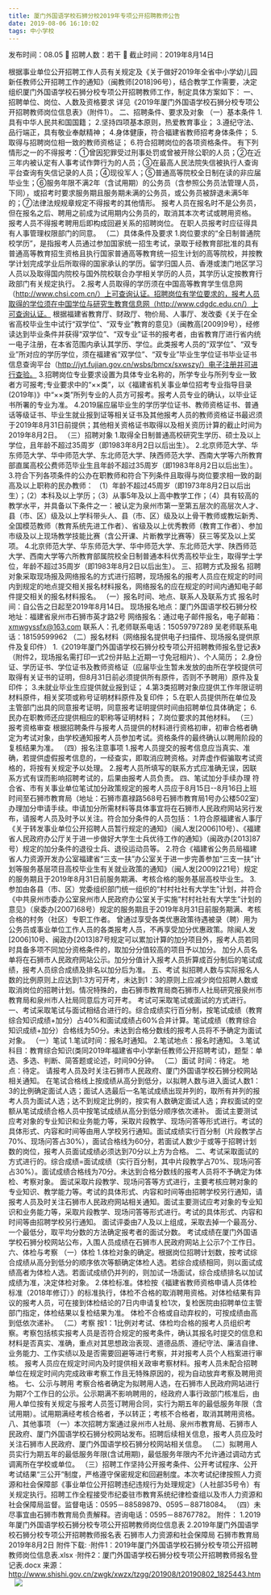 ```yaml
---
title: 厦门外国语学校石狮分校2019年专项公开招聘教师公告
date: 2019-08-06 16:10:02
tags: 中小学校
---
```

发布时间：08.05   🌟   招聘人数：若干   🌈   截止时间：2019年8月14日
<!-- more -->
根据事业单位公开招聘工作人员有关规定及《关于做好2019年全省中小学幼儿园新任教师公开招聘工作的通知》（闽教师[2018]96号），结合教学工作需要，决定组织厦门外国语学校石狮分校专项公开招聘教师工作，制定具体方案如下：
一、招聘单位、岗位、人数及资格要求
详见《2019年厦门外国语学校石狮分校专项公开招聘教师岗位信息表》（附件1）。
二、招聘条件、要求及对象
（一）基本条件
1.具有中华人民共和国国籍；
2.坚持四项基本原则，热爱教育事业；
3.遵纪守法、品行端正，具有敬业奉献精神；
4.身体健康，符合福建省教师招考身体条件；
5.取得与招聘岗位相一致的教师资格证；
6.符合招聘岗位的各项资格条件。
有下列情形之一的不得报考：①曾因犯罪受过刑事处罚或曾被开除公职的人员；②在近三年内被认定有人事考试作弊行为的人员；③在最高人民法院失信被执行人查询平台查询有失信记录的人员；④现役军人；⑤普通高等院校全日制在读的非应届毕业生；⑥服务年限不满2年（含试用期）的公务员（含参照公务员法管理人员，下同），或招考时要求服务期且服务期未满的公务员，或公务员被辞退未满5年的；⑦法律法规规章规定不得报考的其他情形。
报考人员在报名时不是公务员，但在报名之后、聘用之前成为试用期内公务员的，取消其本次考试或聘用资格。
报考人员不得报考聘用后即构成回避关系的招聘岗位。
在职人员报考时应征得具有人事管理权限部门的同意。
（二）具体条件及要求
1.岗位要求的“全日制普通院校学历”，是指报考人员通过参加国家统一招生考试，录取于经教育部批准的具有普通高等教育招生资格且执行国家普通高等教育统一招生计划的高等院校，并按教学计划完成学业后所取得的国家承认的学历。留学归国人员、香港或澳门地区学习人员以及取得国内院校与国外院校联合办学相关学历的人员，其学历认定按教育行政部门有关规定执行。
2.报考人员取得的学历须在中国高等教育学生信息网（http://www.chsi.com.cn/）上可查询认证。招聘岗位有学位要求的，报考人员取得的学位须在中国学位与研究生教育信息网（http://www.cdgdc.edu.cn/）上可查询认证。
根据福建省教育厅、财政厅、物价局、人事厅、发改委《关于在全省高校毕业生中试行“双学位”、“双专业”教育的意见》（闽教高[2009]9号），经修读达到毕业条件并获得“双学位”、“双专业”证书的报考者，由省教育厅进行省内统一电子注册，在本省范围内承认其学历、学位。此类报考人员的“双学位”、“双专业”所对应的学历学位，须在福建省“双学位”、“双专业”毕业生学位证书毕业证书信息查询平台（http://jyt.fujian.gov.cn/wsbs/bmcx/sxwszy/）电子注册并可进行查验。
3.招聘岗位专业要求设置为具体专业名称的，所学专业与所列专业一致者方可报考;专业要求中的“××类”，以《福建省机关事业单位招考专业指导目录(2019年)》中“××类”所列专业的人员方可报考。报考人员专业的确认，以毕业证书所署的专业为准。
4.2019届应届毕业生的学历学位证书、教师资格证书、普通话等级证书、毕业生就业报到证等相关证书及其他报考人员的教师资格证书最迟须于2019年8月31日前提供；其他相关资格证书取得以及相关资历计算的截止时间为2019年8月2日。
（三）招聘对象
1.取得全日制普通高校研究生学历、硕士及以上学位，且年龄不超过35周岁（即1983年8月2日以后出生）。
2.北京师范大学、华东师范大学、华中师范大学、东北师范大学、陕西师范大学、西南大学等六所教育部直属高校公费师范毕业生且年龄不超过35周岁（即1983年8月2日以后出生）。
3.符合下列各项条件的公办在职教师和符合下列条件且取得与岗位要求相一致的副高及以上职称的民办教师：
（1）年龄不超过45周岁（即1973年8月2日以后出生）；（2）本科及以上学历；（3）从事5年及以上高中教学工作；（4）具有较高的教学水平，并具备以下条件之一：被认定为泉州市第一至第五层次的高层次人才、县（市、区）级及以上学科带头人、县（市、区）级及以上骨干教师或教坛新秀、全国模范教师（教育系统先进工作者）、省级及以上优秀教师（教育工作者）、参加市级及以上现场教学技能比赛（含公开课、片断教学比赛等）获三等奖及以上奖项。
4.北京师范大学、华东师范大学、华中师范大学、东北师范大学、陕西师范大学、西南大学等六所教育部属院校全日制普通本科优秀高校毕业生，取得学士学位，年龄不超过35周岁（即1983年8月2日以后出生）。
三、招聘方式及报名
招聘对象采取现场报及网络报名的方式进行招聘，现场报名的报考人员应在规定的时间内到规定的地点提交相关报名材料报名，网络报名的应在规定的时间内通知电子邮件提交相关的报名材料报名。
（一）报名时间、地点、联系人及联系方式
报名时间：自公告之日起至2019年8月14日。
现场报名地点：厦门外国语学校石狮分校
地址：福建省泉州市石狮市英才路2号
网络报名：通过电子邮件报名，电子邮箱：xmwgyssfx@163.com
联系人：孔老师联系电话：15059797289
吴老师联系电话：18159599962
（二）报名材料（网络报名提供电子扫描件、现场报名提供原件及复印件）
1.《2019年厦门外国语学校石狮分校专项公开招聘教师报名登记表》（附件2，现场报名需打印一式2份并贴上近期一寸免冠相片）、个人简历；
2.身份证、学历证书、学位证书及教师资格证（应届毕业生暂未发放的由所在学校提供可取得有关证书的证明，但8月31日前必须提供所有原件，否则不予聘用）原件及复印件；
3.未就业毕业生应提供就业报到证；
4.第3类招聘对象应提供工作年限证明材料原件，相关奖项或称号证明材料原件及复印件；
5.在职人员提供所在单位及主管部门出具的同意报考证明，同意报考证明提供时间由招聘单位具体确定；
6.民办在职教师还应提供相应的职称等证明材料；
7.岗位要求的其他材料。
（三）报考资格审查
根据招聘条件与报考人员提供的材料进行资格初审，初审合格者确定为考试对象，由学校通知报考人员参加考试。资格条件的最终确认以聘用阶段的复核结果为准。
（四）报名注意事项
1.报考人员提交的报考信息应当真实、准确，若提供虚假报考信息的，一经查实，即取消应聘资格。对弄虚作假骗取考试资格的，将按有关规定予以处理。
2.报考人员所填写的联系方式应准确无误，因联系方式有误而影响招聘考试的，后果由报考人员负责。
四、笔试加分手续办理
符合省、市有关事业单位笔试加分政策规定的报考人员应于8月15日--8月16日上班时间至石狮市教育局（地址：石狮市嘉禄路568号石狮市教育局1号办公楼502室）办理加分申请手续。申请加分所需材料等具体事宜将在石狮市人民政府网站另行发布，请报考人员及时予以关注。符合加分条件的人员包括：
1.符合原福建省人事厅《关于转发事业单位公开招聘人员暂行规定的通知》（闽人发[2006]10号）、《福建省人民政府办公厅关于进一步做好大学生士兵优待工作的通知》（闽政办[2013]87号）规定的加分条件的退役士兵、退役运动员等。
2.符合《福建省公务员局福建省人力资源开发办公室福建省“三支一扶”办公室关于进一步完善参加“三支一扶”计划等服务基层项目高校毕业生有关就业政策的通知》（闽人发[2009]221号）规定的服务期且于2019年8月31日前服务期满、考核合格的服务基层高校毕业生。
3.参加由各县（市、区）党委组织部门统一组织的“村村社社有大学生”计划，并符合《中共泉州市委办公室泉州市人民政府办公室关于实施“村村社社有大学生”计划的意见》（泉委办[2007]68号）规定的服务期且于2019年8月31日前服务期满、考核合格的村务（社区）专职工作者。
曾通过享受各类优惠政策待遇被录（聘）用为公务员或事业单位工作人员的各类报考人员，不再享受加分优惠政策。除闽人发[2006]10号、闽政办[2013]87号规定可以累加计算的加分项目外，报考人员若同时具备多项不同加分资格条件的，取加分分值较高的项目予以加分。
加分人员名单将在石狮市人民政府网站公示。加分分值计入报考人员折算成百分制后的笔试成绩，报考人员综合成绩及排名以加分后为准。
五、考试
拟招聘人数与实际报名人数的比例原则上应达到1:3方可开考，未达到1：3的原则上应减少岗位招聘人数或取消岗位的招聘计划。情况特殊的，由石狮市教育局商石狮市人社局研究报泉州市教育局和泉州市人社局同意后方可开考。
考试可采取笔试或面试的方式进行。
一、考试采取笔试与面试相结合进行的。综合成绩实行百分制，按笔试成绩（教育综合知识成绩+加分）占40%和面试成绩占60%合并计算。笔试成绩（教育综合知识成绩+加分）合格线为50分。未达到合格分数线的报考人员将不予确定为面试对象。
（一）笔试
1.笔试时间：报名时通知。
2.笔试地点：报名时通知。
3.笔试科目：教育综合知识(类同2019年福建省中小学新任教师公开招聘考试)，题型：单选、多选、判断、简答题或论述，时间90分钟。
（二）面试
时间：待定。
地点：待定。
请报考人员及时关注石狮市人民政府、厦门外国语学校石狮分校网站相关通知。
在笔试合格线上按成绩从高分到低分，以拟聘人数与进入面试人数1：3的比例确定面试人选；面试人选最后一名笔试成绩出现并列的，取所有并列的报考人员为面试人选；达不到规定比例的，按实有人数确定面试人选；弃权面试的空额从笔试成绩合格人员中按笔试成绩从高分到低分顺序依次递补。
面试主要测试应考对象的专业知识和业务能力等，采取片段教学、现场问答等形式进行。考试的具体形式、内容和时间等由用人学校另行通知。面试成绩实行百分制（片段教学占70%、现场问答占30%），面试合格线为60分，若面试人数少于或等于招聘计划数的岗位，报考人员面试成绩必须达到70分以上方为合格。
二、考试采取面试的方式进行的。综合成绩=面试成绩（实行百分制，其中片段教学占70%、现场问答占30%）。面试成绩合格线为70分。未达到合格分数线的报考人员将不予确定为体检、考察对象。
面试采取片段教学、现场问答等方式进行，主要考核应聘对象的专业知识、教学能力等。考试的具体形式、内容和时间等由招聘学校另行通知，请报考人员及时关注石狮市人民政府网站相关通知。面试主要测试应考对象的专业知识和业务能力等，采取片段教学、现场问答等形式进行。考试的具体形式、内容和时间等由招聘学校另行通知。
面试评委由7人及以上组成，采取去掉一个最高分、一个最低分，取平均分数的方法确定报考者的面试分数。
考试成绩在厦门外国语学校石狮分校网站公布，入围人员成绩在石狮市人民政府网站上公示7个工作日。
六、体检与考察
（一）体检
1.体检对象的确定。根据岗位招聘计划数，按考试综合成绩从高分到低分的顺序依次等额确定体检人选。若综合成绩相同，则以面试成绩高者为体检人选。若面试成绩仍并列的，则加试一场面试，综合成绩排名以加试成绩为准，决定体检对象。
2.体检标准。体检按《福建省教师资格申请人员体检标准（2018年修订）》的标准执行，体检不合格的取消聘用资格。对体检结果有异议的报考人员，可在接到体检结论的7日内申请复检1次，复检医院由招聘单位主管部门指定，体检结果以复检结果为准。
体检不合格或自动弃权的，可按成绩由高到低依次递补。
（二）考察
按1：1比例对考试、体检均合格的报考人员组织考察。考察包括核实报考人员是否符合规定的报考条件，确认其报名时提交的信息和材料是否真实、准确，重点对其思想政治表现、道德品质、遵纪守法、廉洁自律、业务能力、工作实绩以及是否需要回避等进行考察，并对报考人员个人档案进行审核。
报考人员应在规定时间内及时提供相关政审考察材料。报考人员未配合招聘单位在规定时间内完成政审考察工作且无特殊原因的，视为自动放弃考察及聘用资格。
七、公示与聘用
考察合格者确定为拟聘用人选，在石狮市人民政府网站进行为期7个工作日的公示。公示期满不影响聘用的，经政府人事行政部门核准后，由用人单位按有关规定与报考人员签订聘用合同，实行为期五年的最低服务年限（含试用期）。试用期满经考核合格者，予以转正；考核不合格者，取消其聘用资格。
八、其他事项
（一）本次招聘方案通过泉州市人社局、泉州市教育局、石狮市人民政府、厦门外国语学校石狮分校网站发布。招聘后续相关信息，报考人员应及时关注石狮市人民政府、厦门外国语学校石狮分校网站相关信息。
（二）拟聘用人员实行为期五年的最低服务年限(含试用期)，最低服务年限内不允许通过调动方式调离所在学校或单位。
（三）招聘工作坚持公开报考条件、公开考试程序、公开考试结果“三公开”制度，严格遵守保密规定和回避制度。本次考试纪律按照人力资源和社会保障部《事业单位公开招聘违纪违规行为处理规定》（人社部35号令）有关规定执行。招聘工作全程接受市纪委驻市教育系统纪律检查组以及市人力资源和社会保障局监督。监督电话：0595－88589879、0595－88718084。
（四）未尽事宜由石狮市教育局负责解释。咨询电话：0595－88767782。
附件：
1.2019年厦门外国语学校石狮分校专项公开招聘教师岗位信息表
2.2019年厦门外国语学校石狮分校专项公开招聘教师报名表
石狮市人力资源和社会保障局
石狮市教育局
2019年8月2日
附件下载:
·附件1：2019年厦门外国语学校石狮分校专项公开招聘教师岗位信息表.xlsx
·附件2：厦门外国语学校石狮分校专项公开招聘教师报名登记表.docx
来源：
http://www.shishi.gov.cn/zwgk/xwzx/tzgg/201908/t20190802_1825443.htm
 
 ![](https://cdn.weiweiblog.cn/20181015134814.png)